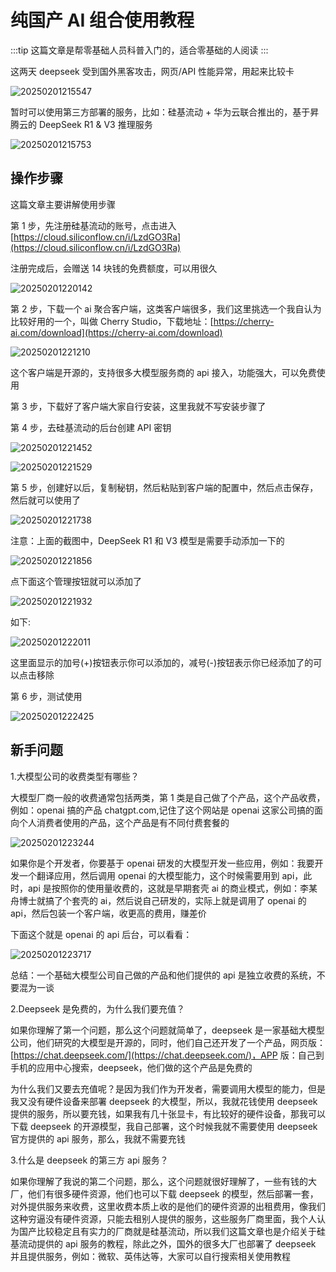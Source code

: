 # 纯国产 AI 组合使用教程

:::tip
这篇文章是帮零基础人员科普入门的，适合零基础的人阅读
:::

这两天 deepseek 受到国外黑客攻击，网页/API 性能异常，用起来比较卡

![20250201215547](https://img.bokecity.com/ndedu/20250201215547.png)

暂时可以使用第三方部署的服务，比如：硅基流动 + 华为云联合推出的，基于昇腾云的 DeepSeek R1 & V3 推理服务

![20250201215753](https://img.bokecity.com/ndedu/20250201215753.png)

## 操作步骤

这篇文章主要讲解使用步骤

第 1 步，先注册硅基流动的账号，点击进入[https://cloud.siliconflow.cn/i/LzdGO3Ra](https://cloud.siliconflow.cn/i/LzdGO3Ra)

注册完成后，会赠送 14 块钱的免费额度，可以用很久

![20250201220142](https://img.bokecity.com/ndedu/20250201220142.png)

第 2 步，下载一个 ai 聚合客户端，这类客户端很多，我们这里挑选一个我自认为比较好用的一个，叫做 Cherry Studio，下载地址：[https://cherry-ai.com/download](https://cherry-ai.com/download)

![20250201221210](https://img.bokecity.com/ndedu/20250201221210.png)

这个客户端是开源的，支持很多大模型服务商的 api 接入，功能强大，可以免费使用

第 3 步，下载好了客户端大家自行安装，这里我就不写安装步骤了

第 4 步，去硅基流动的后台创建 API 密钥

![20250201221452](https://img.bokecity.com/ndedu/20250201221452.png)

![20250201221529](https://img.bokecity.com/ndedu/20250201221529.png)

第 5 步，创建好以后，复制秘钥，然后粘贴到客户端的配置中，然后点击保存，然后就可以使用了

![20250201221738](https://img.bokecity.com/ndedu/20250201221738.png)

注意：上面的截图中，DeepSeek R1 和 V3 模型是需要手动添加一下的

![20250201221856](https://img.bokecity.com/ndedu/20250201221856.png)

点下面这个管理按钮就可以添加了

![20250201221932](https://img.bokecity.com/ndedu/20250201221932.png)

如下:

![20250201222011](https://img.bokecity.com/ndedu/20250201222011.png)

这里面显示的加号(+)按钮表示你可以添加的，减号(-)按钮表示你已经添加了的可以点击移除

第 6 步，测试使用

![20250201222425](https://img.bokecity.com/ndedu/20250201222425.png)

## 新手问题

1.大模型公司的收费类型有哪些？

大模型厂商一般的收费通常包括两类，第 1 类是自己做了个产品，这个产品收费，例如：openai 搞的产品 chatgpt.com,记住了这个网站是 openai 这家公司搞的面向个人消费者使用的产品，这个产品是有不同付费套餐的

![20250201223244](https://img.bokecity.com/ndedu/20250201223244.png)

如果你是个开发者，你要基于 openai 研发的大模型开发一些应用，例如：我要开发一个翻译应用，然后调用 openai 的大模型能力，这个时候需要用到 api，此时，api 是按照你的使用量收费的，这就是早期套壳 ai 的商业模式，例如：李某舟博士就搞了个套壳的 ai，然后说自己研发的，实际上就是调用了 openai 的 api，然后包装一个客户端，收更高的费用，赚差价

下面这个就是 openai 的 api 后台，可以看看：

![20250201223717](https://img.bokecity.com/ndedu/20250201223717.png)

总结：一个基础大模型公司自己做的产品和他们提供的 api 是独立收费的系统，不要混为一谈

2.Deepseek 是免费的，为什么我们要充值？

如果你理解了第一个问题，那么这个问题就简单了，deepseek 是一家基础大模型公司，他们研究的大模型是开源的，同时，他们自己还开发了一个产品，网页版：[https://chat.deepseek.com/](https://chat.deepseek.com/)，APP 版：自己到手机的应用中心搜索，deepseek，他们做的这个产品是免费的

为什么我们又要去充值呢？是因为我们作为开发者，需要调用大模型的能力，但是我又没有硬件设备来部署 deepseek 的大模型，所以，我就花钱使用 deepseek 提供的服务，所以要充钱，如果我有几十张显卡，有比较好的硬件设备，那我可以下载 deepseek 的开源模型，我自己部署，这个时候我就不需要使用 deepseek 官方提供的 api 服务，那么，我就不需要充钱

3.什么是 deepseek 的第三方 api 服务？

如果你理解了我说的第二个问题，那么，这个问题就很好理解了，一些有钱的大厂，他们有很多硬件资源，他们也可以下载 deepseek 的模型，然后部署一套，对外提供服务来收费，这里收费本质上收的是他们的硬件资源的出租费用，像我们这种穷逼没有硬件资源，只能去租别人提供的服务，这些服务厂商里面，我个人认为国产比较稳定且有实力的厂商就是硅基流动，所以我们这篇文章也是介绍关于硅基流动提供的 api 服务的教程，除此之外，国外的很多大厂也部署了 deepseek 并且提供服务，例如：微软、英伟达等，大家可以自行搜索相关使用教程
